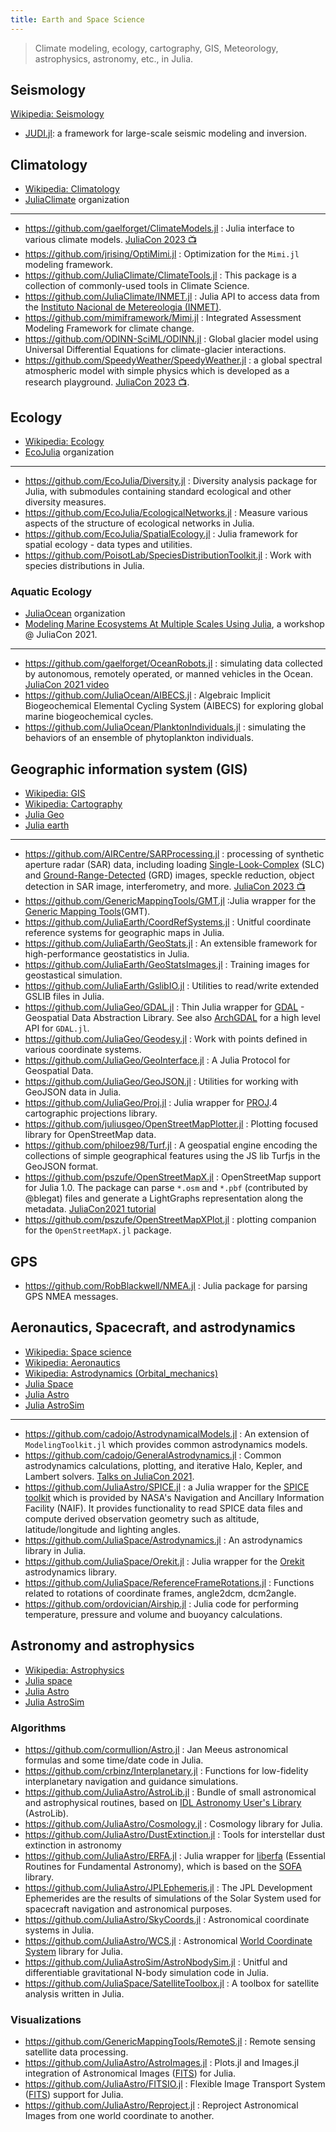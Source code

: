 ```yaml
---
title: Earth and Space Science
---
```


> Climate modeling, ecology, cartography, GIS, Meteorology, astrophysics, astronomy, etc., in Julia.

## Seismology

[Wikipedia: Seismology](https://en.wikipedia.org/wiki/Seismology)

- [JUDI.jl](https://github.com/slimgroup/JUDI.jl): a framework for large-scale seismic modeling and inversion.

## Climatology

- [Wikipedia: Climatology](https://en.wikipedia.org/wiki/Category:Climatology)
- [JuliaClimate](https://github.com/JuliaClimate) organization

---

- https://github.com/gaelforget/ClimateModels.jl : Julia interface to various climate models. [JuliaCon 2023 📺](https://www.youtube.com/watch?v=_Y6mNrN7eWA)
- https://github.com/jrising/OptiMimi.jl : Optimization for the `Mimi.jl` modeling framework.
- https://github.com/JuliaClimate/ClimateTools.jl : This package is a collection of commonly-used tools in Climate Science.
- https://github.com/JuliaClimate/INMET.jl : Julia API to access data from the [Instituto Nacional de Metereologia (INMET)](https://portal.inmet.gov.br/).
- https://github.com/mimiframework/Mimi.jl : Integrated Assessment Modeling Framework for climate change.
- https://github.com/ODINN-SciML/ODINN.jl : Global glacier model using Universal Differential Equations for climate-glacier interactions.
- https://github.com/SpeedyWeather/SpeedyWeather.jl : a global spectral atmospheric model with simple physics which is developed as a research playground. [JuliaCon 2023 📺](https://www.youtube.com/watch?v=qgmgg_Bzgyg).

## Ecology

- [Wikipedia: Ecology](https://en.wikipedia.org/wiki/Category:Ecology)
- [EcoJulia](https://github.com/EcoJulia) organization

---

- https://github.com/EcoJulia/Diversity.jl : Diversity analysis package for Julia, with submodules containing standard ecological and other diversity measures.
- https://github.com/EcoJulia/EcologicalNetworks.jl : Measure various aspects of the structure of ecological networks in Julia.
- https://github.com/EcoJulia/SpatialEcology.jl : Julia framework for spatial ecology - data types and utilities.
- https://github.com/PoisotLab/SpeciesDistributionToolkit.jl : Work with species distributions in Julia.

### Aquatic Ecology

- [JuliaOcean](https://github.com/JuliaOcean) organization
- [Modeling Marine Ecosystems At Multiple Scales Using Julia](https://youtu.be/UCIRrXz2ZS0), a workshop @ JuliaCon 2021.

---

- https://github.com/gaelforget/OceanRobots.jl : simulating data collected by autonomous, remotely operated, or manned vehicles in the Ocean. [JuliaCon 2021 video](https://youtu.be/oC-rikXfVo8)
- https://github.com/JuliaOcean/AIBECS.jl : Algebraic Implicit Biogeochemical Elemental Cycling System (AIBECS) for exploring global marine biogeochemical cycles.
- https://github.com/JuliaOcean/PlanktonIndividuals.jl : simulating the behaviors of an ensemble of phytoplankton individuals.

## Geographic information system (GIS)

- [Wikipedia: GIS](https://en.wikipedia.org/wiki/Geographic_information_system)
- [Wikipedia: Cartography](https://en.wikipedia.org/wiki/Category:Cartography)
- [Julia Geo](https://github.com/JuliaGeo)
- [Julia earth](https://github.com/JuliaEarth)

---

- https://github.com/AIRCentre/SARProcessing.jl : processing of synthetic aperture radar (SAR) data, including loading [Single-Look-Complex][] (SLC) and [Ground-Range-Detected][] (GRD) images, speckle reduction, object detection in SAR image, interferometry, and more. [JuliaCon 2023 📺](https://www.youtube.com/watch?v=HONx0bzFneU)
- https://github.com/GenericMappingTools/GMT.jl :Julia wrapper for the [Generic Mapping Tools](https://github.com/GenericMappingTools/gmt)(GMT).
- https://github.com/JuliaEarth/CoordRefSystems.jl : Unitful coordinate reference systems for geographic maps in Julia.
- https://github.com/JuliaEarth/GeoStats.jl : An extensible framework for high-performance geostatistics in Julia.
- https://github.com/JuliaEarth/GeoStatsImages.jl : Training images for geostastical simulation.
- https://github.com/JuliaEarth/GslibIO.jl : Utilities to read/write extended GSLIB files in Julia.
- https://github.com/JuliaGeo/GDAL.jl : Thin Julia wrapper for [GDAL](https://gdal.org/) - Geospatial Data Abstraction Library. See also [ArchGDAL](https://github.com/yeesian/ArchGDAL.jl) for a high level API for `GDAL.jl`.
- https://github.com/JuliaGeo/Geodesy.jl : Work with points defined in various coordinate systems.
- https://github.com/JuliaGeo/GeoInterface.jl : A Julia Protocol for Geospatial Data.
- https://github.com/JuliaGeo/GeoJSON.jl : Utilities for working with GeoJSON data in Julia.
- https://github.com/JuliaGeo/Proj.jl : Julia wrapper for [PROJ](https://proj.org/).4 cartographic projections library.
- https://github.com/juliusgeo/OpenStreetMapPlotter.jl : Plotting focused library for OpenStreetMap data.
- https://github.com/philoez98/Turf.jl : A geospatial engine encoding the collections of simple geographical features using the JS lib Turfjs in the GeoJSON format.
- https://github.com/pszufe/OpenStreetMapX.jl : OpenStreetMap support for Julia 1.0. The package can parse `*.osm` and `*.pbf` (contributed by @blegat) files and generate a LightGraphs representation along the metadata. [JuliaCon2021 tutorial](https://pszufe.github.io/OpenStreetMapX_Tutorial/JuliaCon2021/)
- https://github.com/pszufe/OpenStreetMapXPlot.jl : plotting companion for the `OpenStreetMapX.jl` package.

[Single-Look-Complex]: https://sentinels.copernicus.eu/web/sentinel/technical-guides/sentinel-1-sar/products-algorithms/level-1-algorithms/single-look-complex
[Ground-Range-Detected]: https://sentinels.copernicus.eu/web/sentinel/technical-guides/sentinel-1-sar/products-algorithms/level-1-algorithms/ground-range-detected

## GPS

- https://github.com/RobBlackwell/NMEA.jl : Julia package for parsing GPS NMEA messages.

## Aeronautics, Spacecraft, and astrodynamics

- [Wikipedia: Space science](https://en.wikipedia.org/wiki/Outline_of_space_science)
- [Wikipedia: Aeronautics](https://en.wikipedia.org/wiki/Aeronautics)
- [Wikipedia: Astrodynamics (Orbital_mechanics)](https://en.wikipedia.org/wiki/Orbital_mechanics)
- [Julia Space](https://github.com/JuliaSpace)
- [Julia Astro](https://github.com/juliaastro)
- [Julia AstroSim](https://github.com/JuliaAstroSim)

---

- https://github.com/cadojo/AstrodynamicalModels.jl : An extension of `ModelingToolkit.jl` which provides common astrodynamics models.
- https://github.com/cadojo/GeneralAstrodynamics.jl : Common astrodynamics calculations, plotting, and iterative Halo, Kepler, and Lambert solvers. [Talks on JuliaCon 2021](https://www.youtube.com/watch?v=WnvKaUsGv8w).
- https://github.com/JuliaAstro/SPICE.jl : a Julia wrapper for the [SPICE toolkit](https://naif.jpl.nasa.gov/naif/index.html) which is provided by NASA's Navigation and Ancillary Information Facility (NAIF). It provides functionality to read SPICE data files and compute derived observation geometry such as altitude, latitude/longitude and lighting angles.
- https://github.com/JuliaSpace/Astrodynamics.jl : An astrodynamics library in Julia.
- https://github.com/JuliaSpace/Orekit.jl : Julia wrapper for the [Orekit](https://www.orekit.org) astrodynamics library.
- https://github.com/JuliaSpace/ReferenceFrameRotations.jl : Functions related to rotations of coordinate frames, angle2dcm, dcm2angle.
- https://github.com/ordovician/Airship.jl : Julia code for performing temperature, pressure and volume and buoyancy calculations.

## Astronomy and astrophysics

- [Wikipedia: Astrophysics](https://en.wikipedia.org/wiki/Astrophysics)
- [Julia space](https://github.com/JuliaSpace)
- [Julia Astro](https://github.com/juliaastro)
- [Julia AstroSim](https://github.com/JuliaAstroSim)

### Algorithms

- https://github.com/cormullion/Astro.jl : Jan Meeus astronomical formulas and some time/date code in Julia.
- https://github.com/crbinz/Interplanetary.jl : Functions for low-fidelity interplanetary navigation and guidance simulations.
- https://github.com/JuliaAstro/AstroLib.jl : Bundle of small astronomical and astrophysical routines, based on [IDL Astronomy User's Library](https://asd.gsfc.nasa.gov/archive/idlastro/) (AstroLib).
- https://github.com/JuliaAstro/Cosmology.jl : Cosmology library for Julia.
- https://github.com/JuliaAstro/DustExtinction.jl : Tools for interstellar dust extinction in astronomy
- https://github.com/JuliaAstro/ERFA.jl : Julia wrapper for [liberfa](https://github.com/liberfa/erfa) (Essential Routines for Fundamental Astronomy), which is based on the [SOFA](http://www.iausofa.org) library.
- https://github.com/JuliaAstro/JPLEphemeris.jl : The JPL Development Ephemerides are the results of simulations of the Solar System used for spacecraft navigation and astronomical purposes.
- https://github.com/JuliaAstro/SkyCoords.jl : Astronomical coordinate systems in Julia.
- https://github.com/JuliaAstro/WCS.jl : Astronomical [World Coordinate System](https://www.atnf.csiro.au/people/mcalabre/WCS/) library for Julia.
- https://github.com/JuliaAstroSim/AstroNbodySim.jl : Unitful and differentiable gravitational N-body simulation code in Julia.
- https://github.com/JuliaSpace/SatelliteToolbox.jl : A toolbox for satellite analysis written in Julia.

### Visualizations

- https://github.com/GenericMappingTools/RemoteS.jl : Remote sensing satellite data processing.
- https://github.com/JuliaAstro/AstroImages.jl : Plots.jl and Images.jl integration of Astronomical Images ([FITS][]) for Julia.
- https://github.com/JuliaAstro/FITSIO.jl : Flexible Image Transport System ([FITS][]) support for Julia.
- https://github.com/JuliaAstro/Reproject.jl : Reproject Astronomical Images from one world coordinate to another.

[FITS]: https://en.wikipedia.org/wiki/FITS
